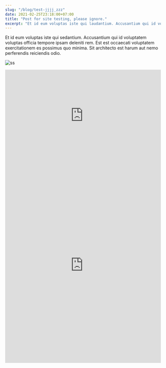 ```yaml
---
slug: "/blog/test-jjjj_zzz"
date: 2021-02-25T23:18:00+07:00
title: "Post for site testing, please ignore."
excerpt: "Et id eum voluptas iste qui laudantium. Accusantium qui id voluptatem voluptas officia tempore ipsam deleniti rem. Est est occaecati voluptatem exercitationem ex possimus quo minima. Sit architecto est harum aut nemo perferendis reiciendis odio."
--- 
```

Et id eum voluptas iste qui sedantium. Accusantium qui id voluptatem voluptas officia tempore ipsam deleniti rem. Est est occaecati voluptatem exercitationem es possimus quo minima. Sit architecto est harum aut nemo perferendis reiciendis odio.

![ss](https://source.unsplash.com/random/1200x0)

<iframe width="100%" height="315" src="https://www.youtube-nocookie.com/embed/adLGHcj_fmA" frameborder="0" allow="accelerometer; autoplay; clipboard-write; encrypted-media; gyroscope; picture-in-picture" allowfullscreen></iframe>

<iframe height="635" style="width: 100%;" scrolling="no" title="Pop the bubbles! Three.js scene " src="https://codepen.io/stivaliserna/embed/GRNxGrR?height=265&theme-id=dark&default-tab=result" frameborder="no" loading="lazy" allowtransparency="true" allowfullscreen="true">
  See the Pen <a href='https://codepen.io/stivaliserna/pen/GRNxGrR'>Pop the bubbles! Three.js scene </a> by Stívali Serna
  (<a href='https://codepen.io/stivaliserna'>@stivaliserna</a>) on <a href='https://codepen.io'>CodePen</a>.
</iframe>